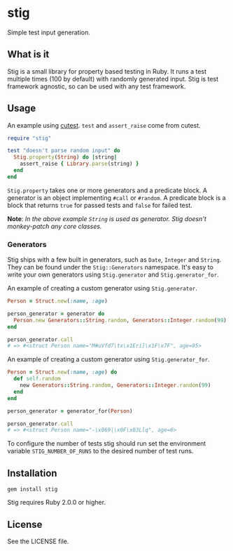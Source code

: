 # stig

Simple test input generation.

## What is it

Stig is a small library for property based testing in Ruby. It runs a test
multiple times (100 by default) with randomly generated input. Stig is test
framework agnostic, so can be used with any test framework.

## Usage

An example using [cutest][cutest]. `test` and `assert_raise` come from cutest.

```ruby
require "stig"

test "doesn't parse random input" do
  Stig.property(String) do |string|
    assert_raise { Library.parse(string) }
  end
end
```

`Stig.property` takes one or more generators and a predicate block. A generator
is an object implementing `#call` or `#random`. A predicate block is a block
that returns `true` for passed tests and `false` for failed test.

**Note**: *In the above example `String` is used as generator. Stig doesn't
monkey-patch any core classes.*

### Generators

Stig ships with a few built in generators, such as `Date`, `Integer` and 
`String`. They can be found under the `Stig::Generators` namespace. It's easy to
write your own generators using `Stig.generator` and `Stig.generator_for`.

An example of creating a custom generator using `Stig.generator`.

```ruby
Person = Struct.new(:name, :age)

person_generator = generator do
  Person.new Generators::String.random, Generators::Integer.random(99)
end

person_generator.call
# => #<struct Person name="M#uVfd7\tx\x1Eri]\x1F\x7F", age=95>
```

An example of creating a custom generator using `Stig.generator_for`.

```ruby
Person = Struct.new(:name, :age) do
  def self.random
    new Generators::String.random, Generators::Integer.random(99)
  end
end

person_generator = generator_for(Person)

person_generator.call
# => #<struct Person name="-\x069|\x0F\x03Llq", age=6>
```

To configure the number of tests stig should run set the environment variable 
`STIG_NUMBER_OF_RUNS` to the desired number of test runs.

[cutest]: https://github.com/djanowski/cutest

## Installation

`gem install stig`

Stig requires Ruby 2.0.0 or higher.

## License

See the LICENSE file.
